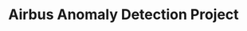 ---
title: "Airbus Anomaly Detection Project"
excerpt: "- Interpolation - Spline
Work on both time domain and frequency Domain with different anomaly detection algorithms and VAE latent space visualization"
git_url: "https://wangyangparis.github.io/AirbusAnomalyDetectionProject/"
image: "https://raw.githubusercontent.com/wangyangparis/AirbusAnomalyDetectionProject/master/Images/spectrum.png"
publish: true
---